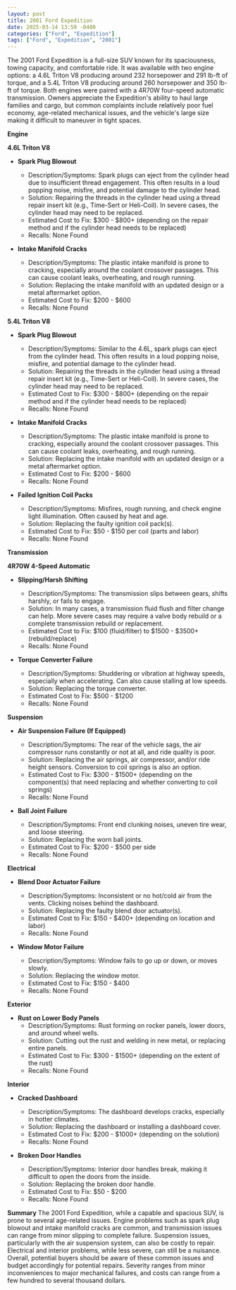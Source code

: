 ```yaml
---
layout: post
title: 2001 Ford Expedition
date: 2025-03-14 13:59 -0400
categories: ["Ford", "Expedition"]
tags: ["Ford", "Expedition", "2001"]
---
```

The 2001 Ford Expedition is a full-size SUV known for its spaciousness, towing capacity, and comfortable ride. It was available with two engine options: a 4.6L Triton V8 producing around 232 horsepower and 291 lb-ft of torque, and a 5.4L Triton V8 producing around 260 horsepower and 350 lb-ft of torque. Both engines were paired with a 4R70W four-speed automatic transmission. Owners appreciate the Expedition's ability to haul large families and cargo, but common complaints include relatively poor fuel economy, age-related mechanical issues, and the vehicle's large size making it difficult to maneuver in tight spaces.

**Engine**

**4.6L Triton V8**

*   **Spark Plug Blowout**
    *   Description/Symptoms: Spark plugs can eject from the cylinder head due to insufficient thread engagement. This often results in a loud popping noise, misfire, and potential damage to the cylinder head.
    *   Solution: Repairing the threads in the cylinder head using a thread repair insert kit (e.g., Time-Sert or Heli-Coil). In severe cases, the cylinder head may need to be replaced.
    *   Estimated Cost to Fix: $300 - $800+ (depending on the repair method and if the cylinder head needs to be replaced)
    *   Recalls: None Found

*   **Intake Manifold Cracks**
    *   Description/Symptoms: The plastic intake manifold is prone to cracking, especially around the coolant crossover passages. This can cause coolant leaks, overheating, and rough running.
    *   Solution: Replacing the intake manifold with an updated design or a metal aftermarket option.
    *   Estimated Cost to Fix: $200 - $600
    *   Recalls: None Found

**5.4L Triton V8**

*   **Spark Plug Blowout**
    *   Description/Symptoms: Similar to the 4.6L, spark plugs can eject from the cylinder head. This often results in a loud popping noise, misfire, and potential damage to the cylinder head.
    *   Solution: Repairing the threads in the cylinder head using a thread repair insert kit (e.g., Time-Sert or Heli-Coil). In severe cases, the cylinder head may need to be replaced.
    *   Estimated Cost to Fix: $300 - $800+ (depending on the repair method and if the cylinder head needs to be replaced)
    *   Recalls: None Found

*   **Intake Manifold Cracks**
    *   Description/Symptoms: The plastic intake manifold is prone to cracking, especially around the coolant crossover passages. This can cause coolant leaks, overheating, and rough running.
    *   Solution: Replacing the intake manifold with an updated design or a metal aftermarket option.
    *   Estimated Cost to Fix: $200 - $600
    *   Recalls: None Found

*   **Failed Ignition Coil Packs**
    *   Description/Symptoms: Misfires, rough running, and check engine light illumination. Often caused by heat and age.
    *   Solution: Replacing the faulty ignition coil pack(s).
    *   Estimated Cost to Fix: $50 - $150 per coil (parts and labor)
    *   Recalls: None Found

**Transmission**

**4R70W 4-Speed Automatic**

*   **Slipping/Harsh Shifting**
    *   Description/Symptoms: The transmission slips between gears, shifts harshly, or fails to engage.
    *   Solution: In many cases, a transmission fluid flush and filter change can help. More severe cases may require a valve body rebuild or a complete transmission rebuild or replacement.
    *   Estimated Cost to Fix: $100 (fluid/filter) to $1500 - $3500+ (rebuild/replace)
    *   Recalls: None Found

*   **Torque Converter Failure**
    *   Description/Symptoms: Shuddering or vibration at highway speeds, especially when accelerating. Can also cause stalling at low speeds.
    *   Solution: Replacing the torque converter.
    *   Estimated Cost to Fix: $500 - $1200
    *   Recalls: None Found

**Suspension**

*   **Air Suspension Failure (If Equipped)**
    *   Description/Symptoms: The rear of the vehicle sags, the air compressor runs constantly or not at all, and ride quality is poor.
    *   Solution: Replacing the air springs, air compressor, and/or ride height sensors. Conversion to coil springs is also an option.
    *   Estimated Cost to Fix: $300 - $1500+ (depending on the component(s) that need replacing and whether converting to coil springs)
    *   Recalls: None Found

*   **Ball Joint Failure**
    *   Description/Symptoms: Front end clunking noises, uneven tire wear, and loose steering.
    *   Solution: Replacing the worn ball joints.
    *   Estimated Cost to Fix: $200 - $500 per side
    *   Recalls: None Found

**Electrical**

*   **Blend Door Actuator Failure**
    *   Description/Symptoms: Inconsistent or no hot/cold air from the vents. Clicking noises behind the dashboard.
    *   Solution: Replacing the faulty blend door actuator(s).
    *   Estimated Cost to Fix: $150 - $400+ (depending on location and labor)
    *   Recalls: None Found

*   **Window Motor Failure**
    *   Description/Symptoms: Window fails to go up or down, or moves slowly.
    *   Solution: Replacing the window motor.
    *   Estimated Cost to Fix: $150 - $400
    *   Recalls: None Found

**Exterior**

*   **Rust on Lower Body Panels**
    *   Description/Symptoms: Rust forming on rocker panels, lower doors, and around wheel wells.
    *   Solution: Cutting out the rust and welding in new metal, or replacing entire panels.
    *   Estimated Cost to Fix: $300 - $1500+ (depending on the extent of the rust)
    *   Recalls: None Found

**Interior**

*   **Cracked Dashboard**
    *   Description/Symptoms: The dashboard develops cracks, especially in hotter climates.
    *   Solution: Replacing the dashboard or installing a dashboard cover.
    *   Estimated Cost to Fix: $200 - $1000+ (depending on the solution)
    *   Recalls: None Found

*   **Broken Door Handles**
    *   Description/Symptoms: Interior door handles break, making it difficult to open the doors from the inside.
    *   Solution: Replacing the broken door handle.
    *   Estimated Cost to Fix: $50 - $200
    *   Recalls: None Found

**Summary**
The 2001 Ford Expedition, while a capable and spacious SUV, is prone to several age-related issues. Engine problems such as spark plug blowout and intake manifold cracks are common, and transmission issues can range from minor slipping to complete failure. Suspension issues, particularly with the air suspension system, can also be costly to repair. Electrical and interior problems, while less severe, can still be a nuisance. Overall, potential buyers should be aware of these common issues and budget accordingly for potential repairs. Severity ranges from minor inconveniences to major mechanical failures, and costs can range from a few hundred to several thousand dollars.

